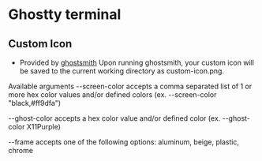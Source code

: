 # Ghostty terminal

## Custom Icon

- Provided by [ghostsmith](https://github.com/vandorsx/ghostsmith)
  Upon running ghostsmith, your custom icon will be saved to the current working directory as custom-icon.png.

Available arguments
--screen-color accepts a comma separated list of 1 or more hex color values and/or defined colors
(ex. --screen-color "black,#ff9dfa")

--ghost-color accepts a hex color value and/or defined color
(ex. --ghost-color X11Purple)

--frame accepts one of the following options: aluminum, beige, plastic, chrome
